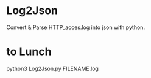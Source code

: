 # Log2Json
Convert &amp; Parse HTTP_acces.log into json with python. 
# to Lunch
python3 Log2Json.py FILENAME.log
